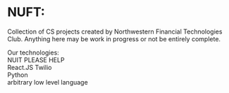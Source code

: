 # NUFT:

Collection of CS projects created by Northwestern Financial Technologies Club. Anything here may be work in progress or not be entirely complete.  

Our technologies:  
NUIT PLEASE HELP  
React.JS
Twilio  
Python  
arbitrary low level language  


